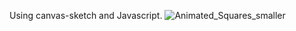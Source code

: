 Using canvas-sketch and Javascript.
![Animated_Squares_smaller](https://github.com/user-attachments/assets/247ed906-7aca-43cb-9b54-f4aeef4adaa4)
